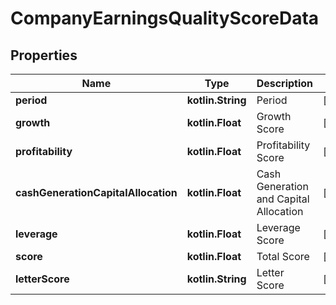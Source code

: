 
# CompanyEarningsQualityScoreData

## Properties
Name | Type | Description | Notes
------------ | ------------- | ------------- | -------------
**period** | **kotlin.String** | Period |  [optional]
**growth** | **kotlin.Float** | Growth Score |  [optional]
**profitability** | **kotlin.Float** | Profitability Score |  [optional]
**cashGenerationCapitalAllocation** | **kotlin.Float** | Cash Generation and Capital Allocation |  [optional]
**leverage** | **kotlin.Float** | Leverage Score |  [optional]
**score** | **kotlin.Float** | Total Score |  [optional]
**letterScore** | **kotlin.String** | Letter Score |  [optional]



